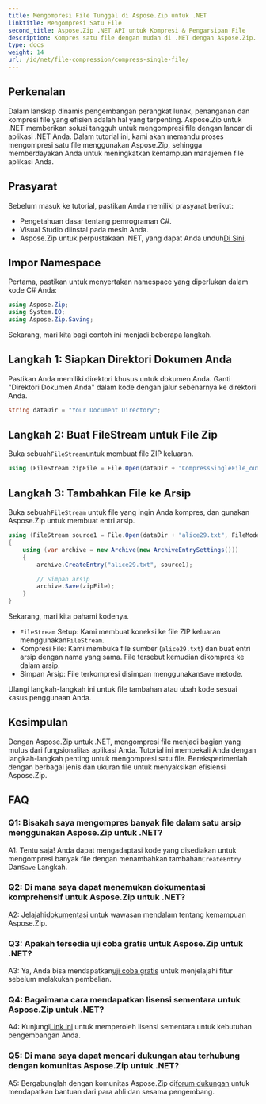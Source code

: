 ```yaml
---
title: Mengompresi File Tunggal di Aspose.Zip untuk .NET
linktitle: Mengompresi Satu File
second_title: Aspose.Zip .NET API untuk Kompresi & Pengarsipan File
description: Kompres satu file dengan mudah di .NET dengan Aspose.Zip. Ikuti panduan langkah demi langkah kami untuk pengelolaan file yang efisien.
type: docs
weight: 14
url: /id/net/file-compression/compress-single-file/
---
```

## Perkenalan

Dalam lanskap dinamis pengembangan perangkat lunak, penanganan dan kompresi file yang efisien adalah hal yang terpenting. Aspose.Zip untuk .NET memberikan solusi tangguh untuk mengompresi file dengan lancar di aplikasi .NET Anda. Dalam tutorial ini, kami akan memandu proses mengompresi satu file menggunakan Aspose.Zip, sehingga memberdayakan Anda untuk meningkatkan kemampuan manajemen file aplikasi Anda.

## Prasyarat

Sebelum masuk ke tutorial, pastikan Anda memiliki prasyarat berikut:

- Pengetahuan dasar tentang pemrograman C#.
- Visual Studio diinstal pada mesin Anda.
-  Aspose.Zip untuk perpustakaan .NET, yang dapat Anda unduh[Di Sini](https://releases.aspose.com/zip/net/).

## Impor Namespace

Pertama, pastikan untuk menyertakan namespace yang diperlukan dalam kode C# Anda:

```csharp
using Aspose.Zip;
using System.IO;
using Aspose.Zip.Saving;
```

Sekarang, mari kita bagi contoh ini menjadi beberapa langkah.

## Langkah 1: Siapkan Direktori Dokumen Anda

Pastikan Anda memiliki direktori khusus untuk dokumen Anda. Ganti "Direktori Dokumen Anda" dalam kode dengan jalur sebenarnya ke direktori Anda.

```csharp
string dataDir = "Your Document Directory";
```

## Langkah 2: Buat FileStream untuk File Zip

 Buka sebuah`FileStream`untuk membuat file ZIP keluaran.

```csharp
using (FileStream zipFile = File.Open(dataDir + "CompressSingleFile_out.zip", FileMode.Create))
```

## Langkah 3: Tambahkan File ke Arsip

 Buka sebuah`FileStream` untuk file yang ingin Anda kompres, dan gunakan Aspose.Zip untuk membuat entri arsip.

```csharp
using (FileStream source1 = File.Open(dataDir + "alice29.txt", FileMode.Open, FileAccess.Read))
{
    using (var archive = new Archive(new ArchiveEntrySettings()))
    {
        archive.CreateEntry("alice29.txt", source1);

        // Simpan arsip
        archive.Save(zipFile);
    }
}
```

Sekarang, mari kita pahami kodenya.

- `FileStream` Setup: Kami membuat koneksi ke file ZIP keluaran menggunakan`FileStream`.
- Kompresi File: Kami membuka file sumber (`alice29.txt`) dan buat entri arsip dengan nama yang sama. File tersebut kemudian dikompres ke dalam arsip.
-  Simpan Arsip: File terkompresi disimpan menggunakan`Save` metode.

Ulangi langkah-langkah ini untuk file tambahan atau ubah kode sesuai kasus penggunaan Anda.

## Kesimpulan

Dengan Aspose.Zip untuk .NET, mengompresi file menjadi bagian yang mulus dari fungsionalitas aplikasi Anda. Tutorial ini membekali Anda dengan langkah-langkah penting untuk mengompresi satu file. Bereksperimenlah dengan berbagai jenis dan ukuran file untuk menyaksikan efisiensi Aspose.Zip.

## FAQ

### Q1: Bisakah saya mengompres banyak file dalam satu arsip menggunakan Aspose.Zip untuk .NET?

A1: Tentu saja! Anda dapat mengadaptasi kode yang disediakan untuk mengompresi banyak file dengan menambahkan tambahan`CreateEntry` Dan`Save` Langkah.

### Q2: Di mana saya dapat menemukan dokumentasi komprehensif untuk Aspose.Zip untuk .NET?

 A2: Jelajahi[dokumentasi](https://reference.aspose.com/zip/net/) untuk wawasan mendalam tentang kemampuan Aspose.Zip.

### Q3: Apakah tersedia uji coba gratis untuk Aspose.Zip untuk .NET?

 A3: Ya, Anda bisa mendapatkan[uji coba gratis](https://releases.aspose.com/) untuk menjelajahi fitur sebelum melakukan pembelian.

### Q4: Bagaimana cara mendapatkan lisensi sementara untuk Aspose.Zip untuk .NET?

 A4: Kunjungi[Link ini](https://purchase.aspose.com/temporary-license/) untuk memperoleh lisensi sementara untuk kebutuhan pengembangan Anda.

### Q5: Di mana saya dapat mencari dukungan atau terhubung dengan komunitas Aspose.Zip untuk .NET?

 A5: Bergabunglah dengan komunitas Aspose.Zip di[forum dukungan](https://forum.aspose.com/c/zip/37) untuk mendapatkan bantuan dari para ahli dan sesama pengembang.